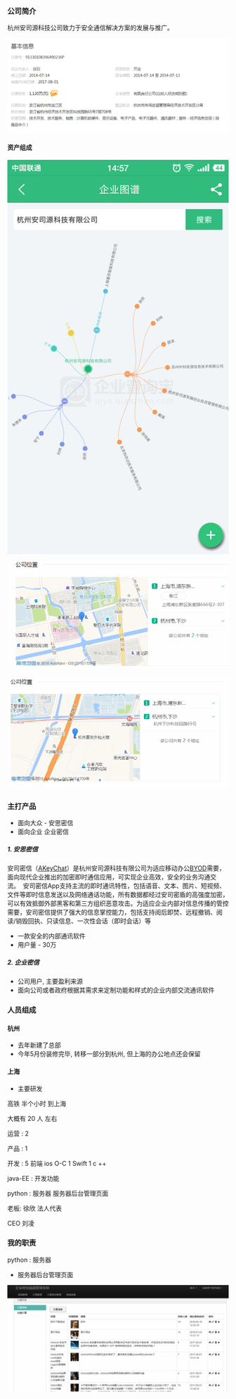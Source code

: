 ### 公司简介

 

杭州安司源科技公司致力于安全通信解决方案的发展与推广。

![1529905721966](assets/1529905721966.png)



#### 资产组成

![Screenshot_2018-06-18-14-57-33-242_企业查询宝](assets/Screenshot_2018-06-18-14-57-33-242_企业查询宝.png)



![1529136146557](assets/1529136146557.png)

![1529136161684](assets/1529136161684.png)



### 主打产品

- 面向大众  - 安思密信
- 面向企业  企业密信



##### 1. 安思密信

安司密信（[AKeyChat](http://www.akey.me/)）是杭州安司源科技有限公司为适应移动办公[BYOD](https://baike.baidu.com/item/BYOD/6325971)需要，面向现代企业推出的加密即时通信应用，可实现企业高效，安全的业务沟通交流。  安司密信App支持主流的即时通讯特性，包括语音、文本、图片、短视频、文件等即时信息发送以及网络通话功能，所有数据都经过安司密盾的高强度加密，可以有效抵御外部黑客和第三方组织恶意攻击。为适应企业内部对信息传播的管控需要，安司密信提供了强大的信息掌控能力，包括支持阅后即焚、远程撤销、阅读/销毁回执、只读信息、一次性会话（即时会话）等 

- 一款安全的内部通讯软件 
- 用户量  - 30万



##### 2. 企业密信

- 公司用户, 主要盈利来源
- 面向公司或者政府根据其需求来定制功能和样式的企业内部交流通讯软件



### 人员组成



#### 杭州

- 去年新建了总部
- 今年5月份装修完毕, 转移一部分到杭州, 但上海的办公地点还会保留



#### 上海

- 主要研发

高铁 半个小时 到上海

  大概有 20 人 左右

运营 :  2 

产品 :  1

开发 :   5     前端  ios    O-C  1  Swift  1     c ++ 

java-EE : 开发功能    

python :   服务器   服务器后台管理页面



老板:  徐欣   法人代表

CEO  刘凌



### 我的职责

python :   服务器   

- 服务器后台管理页面

![1529304137839](assets/1529304137839.png)














